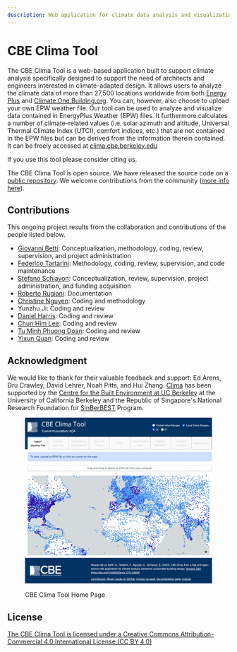 ```yaml
---
description: Web application for climate data analysis and visualization
---
```


# CBE Clima Tool

The CBE Clima Tool is a web-based application built to support climate analysis specifically designed to support the need of architects and engineers interested in climate-adapted design. It allows users to analyze the climate data of more than 27,500 locations worldwide from both [Energy Plus](https://energyplus.net/weather) and [Climate.One.Building.org](http://climate.onebuilding.org/). You can, however, also choose to upload your own EPW weather file. Our tool can be used to analyze and visualize data contained in EnergyPlus Weather (EPW) files. It furthermore calculates a number of climate-related values (i.e. solar azimuth and altitude, Universal Thermal Climate Index (UTCI), comfort indices, etc.) that are not contained in the EPW files but can be derived from the information therein contained. It can be freely accessed at [clima.cbe.berkeley.edu](http://clima.cbe.berkeley.edu)

If you use this tool please consider citing us.

The CBE Clima Tool is open source. We have released the source code on a [public repository](https://github.com/CenterForTheBuiltEnvironment/clima). We welcome contributions from the community ([more info here](contributing/contributing.md)).

## Contributions

This ongoing project results from the collaboration and contributions of the people listed below.

* [Giovanni Betti](https://www.linkedin.com/in/gbetti/): Conceptualization, methodology, coding, review, supervision, and project administration
* [Federico Tartarini](https://www.linkedin.com/in/federico-tartarini-3991995b/): Methodology, coding, review, supervision, and code maintenance
* [Stefano Schiavon](https://www.linkedin.com/in/stefanoschiavon/): Conceptualization, review, supervision, project administration, and funding acquisition
* [Roberto Rugiani](https://www.linkedin.com/in/roberto-rugani/): Documentation
* [Christine Nguyen](https://chrlng.github.io/): Coding and methodology
* Yunzhu Ji: Coding and review
* [Daniel Harris](https://www.linkedin.com/in/daniel-harris-4005a5a2/): Coding and review
* [Chun Him Lee](https://www.linkedin.com/in/chun-him-lee-01b553129/): Coding and review
* [Tu Minh Phuong Doan](https://www.linkedin.com/in/harry-doan-legopher/): Coding and review
* [Yixun Quan](https://www.linkedin.com/in/yixun-quan-929a661a3): Coding and review

## Acknowledgment

We would like to thank for their valuable feedback and support: Ed Arens, Dru Crawley, David Lehrer, Noah Pitts, and Hui Zhang. [Clima](https://clima.cbe.berkeley.edu/) has been supported by the [Centre for the Built Environment at UC Berkeley](https://cbe.berkeley.edu/) at the University of California Berkeley and the Republic of Singapore's National Research Foundation for [SinBerBEST](https://sinberbest.berkeley.edu) Program.

<figure><img src=".gitbook/assets/clima_home_page.png" alt=""><figcaption><p>CBE Clima Tool Home Page</p></figcaption></figure>

## License

[The CBE Clima Tool is licensed under a Creative Commons Attribution-Commercial 4.0 International License (CC BY 4.0)](https://creativecommons.org/licenses/by/4.0/)
